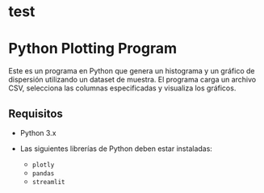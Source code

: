 # test
# Python Plotting Program

Este es un programa en Python que genera un histograma y un gráfico de dispersión utilizando un dataset de muestra. El programa carga un archivo CSV, selecciona las columnas especificadas y visualiza los gráficos.

## Requisitos

- Python 3.x
- Las siguientes librerías de Python deben estar instaladas:

  - `plotly`
  - `pandas`
  - `streamlit` 